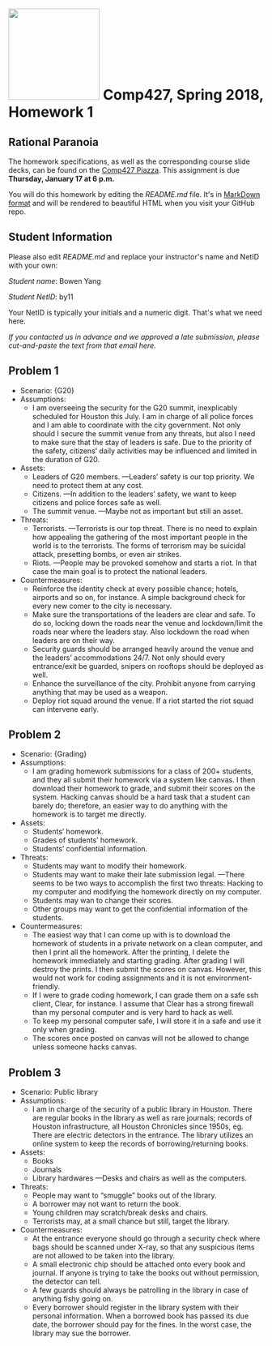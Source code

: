 # <img src="http://www.rice.edu/_images/rice-logo.jpg" width=180> Comp427, Spring 2018, Homework 1
## Rational Paranoia
The homework specifications, as well as the corresponding course slide decks,
can be found on the [Comp427 Piazza](https://piazza.com/class/jqifhp864b37ju).
This assignment is due **Thursday, January 17 at 6 p.m.**

You will do this homework by editing the _README.md_ file. It's in
[MarkDown format](https://guides.github.com/features/mastering-markdown/)
and will be rendered to beautiful HTML when you visit your GitHub repo.

## Student Information
Please also edit _README.md_ and replace your instructor's name and NetID with your own:

_Student name_: Bowen Yang

_Student NetID_: by11

Your NetID is typically your initials and a numeric digit. That's
what we need here.

_If you contacted us in advance and we approved a late submission,
please cut-and-paste the text from that email here._

## Problem 1
- Scenario: {G20}
- Assumptions:
  - I am overseeing the security for the G20 summit, inexplicably scheduled for Houston this July. I am in charge of all police forces and I am able to coordinate with the city government. Not only should I secure the summit venue from any threats, but also I need to make sure that the stay of leaders is safe. Due to the priority of the safety, citizens’ daily activities may be influenced and limited in the duration of G20.
- Assets:
  - Leaders of G20 members. —Leaders’ safety is our top priority. We need to protect them at any cost. 
  - Citizens. —In addition to the leaders’ safety, we want to keep citizens and police forces safe as well.
  - The summit venue. —Maybe not as important but still an asset.
- Threats:
  - Terrorists. —Terrorists is our top threat. There is no need to explain how appealing the gathering of the most important people in the world is to the terrorists.  The forms of terrorism may be suicidal attack, presetting bombs, or even air strikes. 
  - Riots. —People may be provoked somehow and starts a riot.  In that case the main goal is to protect the national leaders.
- Countermeasures:
  - Reinforce the identity check at every possible chance; hotels, airports and so on, for instance. A simple background check for every new comer to the city is necessary.
  - Make sure the transportations of the leaders are clear and safe. To do so, locking down the roads near the venue and lockdown/limit the roads near where the leaders stay. Also lockdown the road when leaders are on their way. 
  - Security guards should be arranged heavily around the venue and the leaders’ accommodations 24/7. Not only should every entrance/exit be guarded, snipers on rooftops should be deployed as well.
  - Enhance the surveillance of the city. Prohibit anyone from carrying anything that may be used as a weapon. 
  - Deploy riot squad around the venue. If a riot started the riot squad can intervene early.

## Problem 2
- Scenario: {Grading}
- Assumptions:
  - I am grading homework submissions for a class of 200+ students, and they all submit their homework via a system like canvas. I then download their homework to grade, and submit their scores on the system. Hacking canvas should be a hard task that a student can barely do; therefore, an easier way to do anything with the homework is to target me directly. 
- Assets:
  - Students’ homework.
  - Grades of students’ homework.
  - Students’ confidential information.
- Threats:
  - Students may want to modify their homework.
  - Students may want to make their late submission legal. —There seems to be two ways to accomplish the first two threats: Hacking to my computer and modifying the homework directly on my computer.
  - Students may wan to change their scores.
  - Other groups may want to get the confidential information of the students.
- Countermeasures:
  - The easiest way that I can come up with is to download the homework of students in a private network on a clean computer, and then I print all the homework. After the printing, I delete the homework immediately and starting grading. After grading I will destroy the prints. I then submit the scores on canvas. However, this would not work for coding assignments and it is not environment-friendly. 
  - If I were to grade coding homework, I can grade them on a safe ssh client, Clear, for instance. I assume that Clear has a strong firewall than my personal computer and is very hard to hack as well.
  - To keep my personal computer safe, I will store it in a safe and use it only when grading.
  - The scores once posted on canvas will not be allowed to change unless someone hacks canvas. 

## Problem 3
- Scenario: Public library
- Assumptions:
  - I am in charge of the security of a public library in Houston. There are regular books in the library as well as rare journals; records of Houston infrastructure, all Houston Chronicles since 1950s, eg. There are electric detectors in the entrance. The library utilizes an online system to keep the records of borrowing/returning books.
- Assets:
  - Books
  - Journals
  - Library hardwares —Desks and chairs as well as the computers.
- Threats:
  - People may want to “smuggle” books out of the library.
  - A borrower may not want to return the book.
  - Young children may scratch/break desks and chairs.
  -  Terrorists may, at a small chance but still, target the library. 
- Countermeasures:
  - At the entrance everyone should go through a security check where bags should be scanned under X-ray, so that any suspicious items are not allowed to be taken into the library.
  - A small electronic chip should be attached onto every book and journal. If anyone is trying to take the books out without permission, the detector can tell.
  - A few guards should always be patrolling in the library in case of anything fishy going on. 
  - Every borrower should register in the library system with their personal information. When a borrowed book has passed its due date, the borrower should pay for the fines. In the worst case, the library may sue the borrower. 


